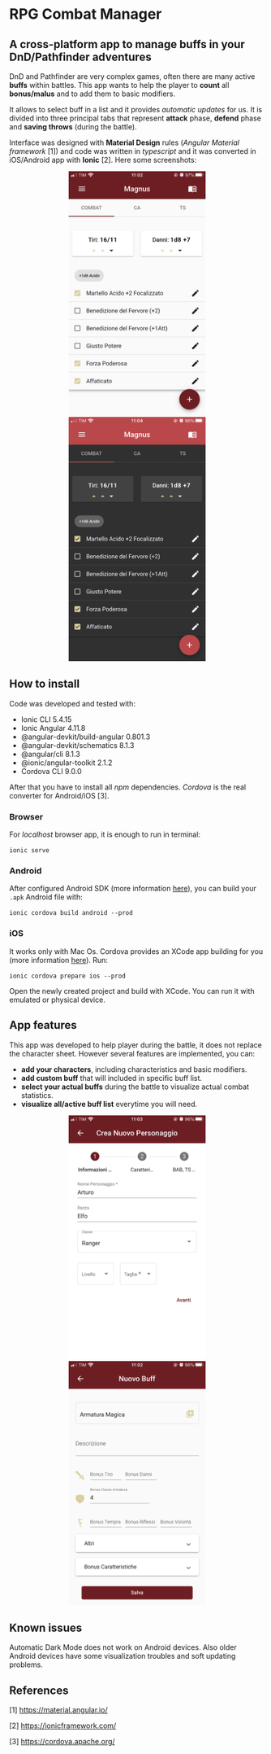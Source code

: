# RPG Combat Manager

## A cross-platform app to manage buffs in your DnD/Pathfinder adventures

DnD and Pathfinder are very complex games, often there are many active **buffs** within battles.
This app wants to help the player to **count** all **bonus/malus** and to add them to basic modifiers.

It allows to select buff in a list and it provides _automatic updates_ for us.
It is divided into three principal tabs that represent **attack** phase, **defend** phase and **saving throws** 
(during the battle).

Interface was designed with **Material Design** rules (_Angular Material framework_ [1]) and code was written in _typescript_ 
and it was converted in iOS/Android app with **Ionic** [2]. Here some screenshots:

<div>
<p align="center">
<img src="demo/principale.png" width=auto height=480px>
<img src="demo/principale_dark.png" width=auto height=480px>
</p>
<div/>

## How to install
Code was developed and tested with:
- Ionic CLI 5.4.15
- Ionic Angular 4.11.8
- @angular-devkit/build-angular 0.801.3
- @angular-devkit/schematics 8.1.3
- @angular/cli 8.1.3
- @ionic/angular-toolkit 2.1.2
- Cordova CLI 9.0.0

After that you have to install all _npm_ dependencies. _Cordova_ is the real converter for Android/iOS [3].

### Browser
For *localhost* browser app, it is enough to run in terminal:
```
ionic serve
```

### Android
After configured Android SDK (more information <a href="https://ionicframework.com/docs/installation/android">here</a>),
you can build your `.apk` Android file with:
```
ionic cordova build android --prod
```

### iOS
It works only with Mac Os. Cordova provides an XCode app building for you
(more information <a href="https://ionicframework.com/docs/installation/ios">here</a>).
Run:
```
ionic cordova prepare ios --prod 
```
Open the newly created project and build with XCode. You can run it with emulated or physical device.


## App features
This app was developed to help player during the battle, it does not replace the character sheet. However several features
are implemented, you can:

- **add your characters**, including characteristics and basic modifiers.
- **add custom buff** that will included in specific buff list.
- **select your actual buffs** during the battle to visualize actual combat statistics. 
- **visualize all/active buff list** everytime you will need.

<div>
<p align="center">
<img src="demo/add_character1.png" width=auto height=480px>
<img src="demo/add_buff.png" width=auto height=480px>
</p>
<div/>

## Known issues
Automatic Dark Mode does not work on Android devices. Also older Android devices have some visualization troubles and 
soft updating problems.

## References

[1] https://material.angular.io/

[2] https://ionicframework.com/

[3] https://cordova.apache.org/
